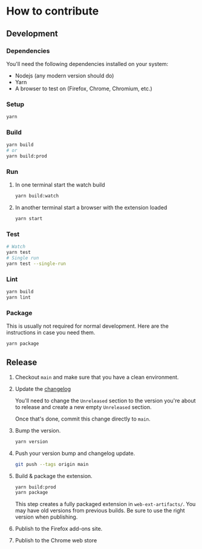 # How to contribute

## Development

### Dependencies

You'll need the following dependencies installed on your system:

- Nodejs (any modern version should do)
- Yarn
- A browser to test on (Firefox, Chrome, Chromium, etc.)

### Setup

```sh
yarn
```

### Build

```sh
yarn build
# or
yarn build:prod
```

### Run

1. In one terminal start the watch build

    ```sh
    yarn build:watch
    ```

1. In another terminal start a browser with the extension loaded

    ```sh
    yarn start
    ```

### Test

```sh
# Watch
yarn test
# Single run
yarn test --single-run
```

### Lint

```sh
yarn build
yarn lint
```

### Package

This is usually not required for normal development. Here are the instructions
in case you need them.

```sh
yarn package
```

## Release

1.  Checkout `main` and make sure that you have a clean environment.
1.  Update the [changelog](CHANGELOG.md)

    You'll need to change the `Unreleased` section to the version you're about
    to release and create a new empty `Unreleased` section.

    Once that's done, commit this change directly to `main`.

1.  Bump the version.

    ```sh
    yarn version
    ```

1.  Push your version bump and changelog update.

    ```sh
    git push --tags origin main
    ```

1.  Build & package the extension.

    ```sh
    yarn build:prod
    yarn package
    ```

    This step creates a fully packaged extension in `web-ext-artifacts/`. You
    may have old versions from previous builds. Be sure to use the right version
    when publishing.

1.  Publish to the Firefox add-ons site.
1.  Publish to the Chrome web store
